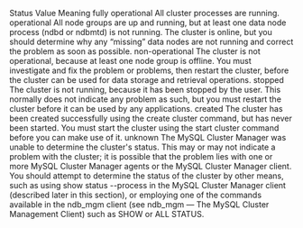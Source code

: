 Status Value	Meaning
fully operational	All cluster processes are running.
operational	All node groups are up and running, but at least one data node process (ndbd or ndbmtd) is not running. The cluster is online, but you should determine why any “missing” data nodes are not running and correct the problem as soon as possible.
non-operational	The cluster is not operational, because at least one node group is offline. You must investigate and fix the problem or problems, then restart the cluster, before the cluster can be used for data storage and retrieval operations.
stopped	The cluster is not running, because it has been stopped by the user. This normally does not indicate any problem as such, but you must restart the cluster before it can be used by any applications.
created	The cluster has been created successfully using the create cluster command, but has never been started. You must start the cluster using the start cluster command before you can make use of it.
unknown	The MySQL Cluster Manager was unable to determine the cluster's status. This may or may not indicate a problem with the cluster; it is possible that the problem lies with one or more MySQL Cluster Manager agents or the MySQL Cluster Manager client. You should attempt to determine the status of the cluster by other means, such as using show status --process in the MySQL Cluster Manager client (described later in this section), or employing one of the commands available in the ndb_mgm client (see ndb_mgm — The MySQL Cluster Management Client) such as SHOW or ALL STATUS.

